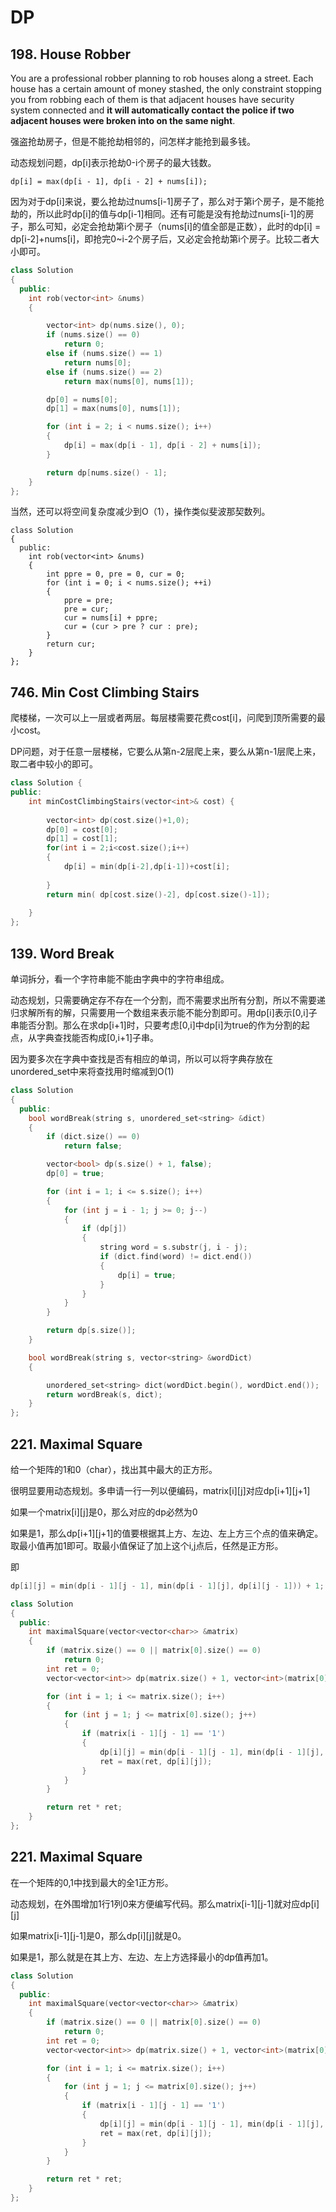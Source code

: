 # DP

##  198. House Robber

 You are a professional robber planning to rob houses along a street. Each house has a certain amount of money stashed, the only constraint stopping you from robbing each of them is that adjacent houses have security system connected and **it will automatically contact the police if two adjacent houses were broken into on the same night**.

强盗抢劫房子，但是不能抢劫相邻的，问怎样才能抢到最多钱。

动态规划问题，dp\[i\]表示抢劫0-i个房子的最大钱数。

```text
dp[i] = max(dp[i - 1], dp[i - 2] + nums[i]);
```

因为对于dp\[i\]来说，要么抢劫过nums\[i-1\]房子了，那么对于第i个房子，是不能抢劫的，所以此时dp\[i\]的值与dp\[i-1\]相同。还有可能是没有抢劫过nums\[i-1\]的房子，那么可知，必定会抢劫第i个房子（nums\[i\]的值全部是正数），此时的dp\[i\] = dp\[i-2\]+nums\[i\]，即抢完0~i-2个房子后，又必定会抢劫第i个房子。比较二者大小即可。

```cpp
class Solution
{
  public:
	int rob(vector<int> &nums)
	{

		vector<int> dp(nums.size(), 0);
		if (nums.size() == 0)
			return 0;
		else if (nums.size() == 1)
			return nums[0];
		else if (nums.size() == 2)
			return max(nums[0], nums[1]);

		dp[0] = nums[0];
		dp[1] = max(nums[0], nums[1]);

		for (int i = 2; i < nums.size(); i++)
		{
			dp[i] = max(dp[i - 1], dp[i - 2] + nums[i]);
		}

		return dp[nums.size() - 1];
	}
};
```

当然，还可以将空间复杂度减少到O（1），操作类似斐波那契数列。

```text
class Solution
{
  public:
	int rob(vector<int> &nums)
	{
		int ppre = 0, pre = 0, cur = 0;
		for (int i = 0; i < nums.size(); ++i)
		{
			ppre = pre;
			pre = cur;
			cur = nums[i] + ppre;
			cur = (cur > pre ? cur : pre);
		}
		return cur;
	}
};
```

##  746. Min Cost Climbing Stairs

爬楼梯，一次可以上一层或者两层。每层楼需要花费cost\[i\]，问爬到顶所需要的最小cost。

DP问题，对于任意一层楼梯，它要么从第n-2层爬上来，要么从第n-1层爬上来，取二者中较小的即可。

```cpp
class Solution {
public:
    int minCostClimbingStairs(vector<int>& cost) {
        
        vector<int> dp(cost.size()+1,0);
        dp[0] = cost[0];
        dp[1] = cost[1];
        for(int i = 2;i<cost.size();i++)
        {
            dp[i] = min(dp[i-2],dp[i-1])+cost[i];
            
        }
        return min( dp[cost.size()-2], dp[cost.size()-1]);
        
    }
};
```

##  139. Word Break

单词拆分，看一个字符串能不能由字典中的字符串组成。

动态规划，只需要确定存不存在一个分割，而不需要求出所有分割，所以不需要递归求解所有的解，只需要用一个数组来表示能不能分割即可。用dp\[i\]表示\[0,i\]子串能否分割。那么在求dp\[i+1\]时，只要考虑\[0,i\]中dp\[i\]为true的作为分割的起点，从字典查找能否构成\[0,i+1\]子串。

因为要多次在字典中查找是否有相应的单词，所以可以将字典存放在unordered\_set中来将查找用时缩减到O\(1\)

```cpp
class Solution
{
  public:
    bool wordBreak(string s, unordered_set<string> &dict)
    {
        if (dict.size() == 0)
            return false;

        vector<bool> dp(s.size() + 1, false);
        dp[0] = true;

        for (int i = 1; i <= s.size(); i++)
        {
            for (int j = i - 1; j >= 0; j--)
            {
                if (dp[j])
                {
                    string word = s.substr(j, i - j);
                    if (dict.find(word) != dict.end())
                    {
                        dp[i] = true;
                    }
                }
            }
        }

        return dp[s.size()];
    }

    bool wordBreak(string s, vector<string> &wordDict)
    {

        unordered_set<string> dict(wordDict.begin(), wordDict.end());
        return wordBreak(s, dict);
    }
};
```

##  221. Maximal Square

给一个矩阵的1和0（char），找出其中最大的正方形。

很明显要用动态规划。多申请一行一列以便编码，matrix\[i\]\[j\]对应dp\[i+1\]\[j+1\]

如果一个matrix\[i\]\[j\]是0，那么对应的dp必然为0

如果是1，那么dp\[i+1\]\[j+1\]的值要根据其上方、左边、左上方三个点的值来确定。取最小值再加1即可。取最小值保证了加上这个i,j点后，任然是正方形。

即

```cpp
dp[i][j] = min(dp[i - 1][j - 1], min(dp[i - 1][j], dp[i][j - 1])) + 1;
```

```cpp
class Solution
{
  public:
    int maximalSquare(vector<vector<char>> &matrix)
    {
        if (matrix.size() == 0 || matrix[0].size() == 0)
            return 0;
        int ret = 0;
        vector<vector<int>> dp(matrix.size() + 1, vector<int>(matrix[0].size() + 1, 0));

        for (int i = 1; i <= matrix.size(); i++)
        {
            for (int j = 1; j <= matrix[0].size(); j++)
            {
                if (matrix[i - 1][j - 1] == '1')
                {
                    dp[i][j] = min(dp[i - 1][j - 1], min(dp[i - 1][j], dp[i][j - 1])) + 1;
                    ret = max(ret, dp[i][j]);
                }
            }
        }

        return ret * ret;
    }
};
```

##  221. Maximal Square

在一个矩阵的0,1中找到最大的全1正方形。

动态规划，在外围增加1行1列0来方便编写代码。那么matrix\[i-1\]\[j-1\]就对应dp\[i\]\[j\]

如果matrix\[i-1\]\[j-1\]是0，那么dp\[i\]\[j\]就是0。

如果是1，那么就是在其上方、左边、左上方选择最小的dp值再加1。

```cpp
class Solution
{
  public:
    int maximalSquare(vector<vector<char>> &matrix)
    {
        if (matrix.size() == 0 || matrix[0].size() == 0)
            return 0;
        int ret = 0;
        vector<vector<int>> dp(matrix.size() + 1, vector<int>(matrix[0].size() + 1, 0));

        for (int i = 1; i <= matrix.size(); i++)
        {
            for (int j = 1; j <= matrix[0].size(); j++)
            {
                if (matrix[i - 1][j - 1] == '1')
                {
                    dp[i][j] = min(dp[i - 1][j - 1], min(dp[i - 1][j], dp[i][j - 1])) + 1;
                    ret = max(ret, dp[i][j]);
                }
            }
        }

        return ret * ret;
    }
};
```


